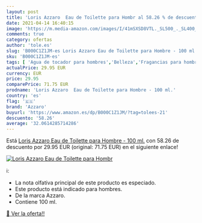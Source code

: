 ```yaml
---
layout: post
title: 'Loris Azzaro  Eau de Toilette para Hombr al 58.26 % de descuento'
date: 2021-04-14 16:40:15
image: 'https://m.media-amazon.com/images/I/41mSXSD8VTL._SL500_._SL400_.jpg'
comments: true
category: ofertas
author: 'tole.es'
slug: 'B000C1Z1JM-es Loris Azzaro Eau de Toilette para Hombre - 100 ml.'
sku: 'B000C1Z1JM-es'
tags: [ 'Agua de tocador para hombres','Belleza','Fragancias para hombres','Perfumes y fragancias','azzaro','de','eau','toilette', ]
actualPrice: 29.95 EUR
currency: EUR
price: 29.95
comparePrice: 71.75 EUR
prodname: 'Loris Azzaro  Eau de Toilette para Hombre - 100 ml.'
country: 'es'
flag: '🇪🇸'
brand: 'Azzaro'
buyurl: 'https://www.amazon.es/dp/B000C1Z1JM/?tag=tolees-21'
descuento: '58.26'
average: '32.0614285714286'
---
```


Está [Loris Azzaro  Eau de Toilette para Hombre - 100 ml.](https://www.amazon.es/dp/B000C1Z1JM/?tag=tolees-21) con 58.26 de descuento por 29.95 EUR (original: 71.75 EUR) en el siguiente enlace!

[![Loris Azzaro  Eau de Toilette para Hombr](https://m.media-amazon.com/images/I/41mSXSD8VTL._SL500_._SL400_.jpg)](https://www.amazon.es/dp/B000C1Z1JM/?tag=tolees-21)

ℹ️:

- La nota olfativa principal de este producto es especiado.
- Este producto está indicado para hombres.
- De la marca Azzaro.
- Contiene 100 ml.

[🛒 Ver la oferta!!](https://www.amazon.es/dp/B000C1Z1JM/?tag=tolees-21)
